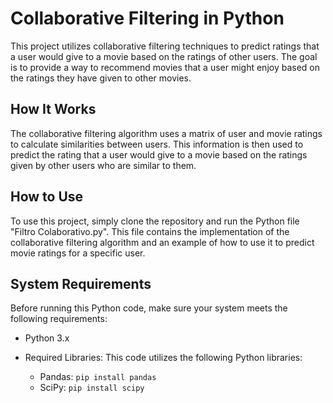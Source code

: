 # Collaborative Filtering in Python

This project utilizes collaborative filtering techniques to predict ratings that a user would give to a movie based on the ratings of other users. The goal is to provide a way to recommend movies that a user might enjoy based on the ratings they have given to other movies.

## How It Works
The collaborative filtering algorithm uses a matrix of user and movie ratings to calculate similarities between users. This information is then used to predict the rating that a user would give to a movie based on the ratings given by other users who are similar to them.

## How to Use
To use this project, simply clone the repository and run the Python file "Filtro Colaborativo.py". This file contains the implementation of the collaborative filtering algorithm and an example of how to use it to predict movie ratings for a specific user.

## System Requirements
Before running this Python code, make sure your system meets the following requirements:

- Python 3.x

- Required Libraries: This code utilizes the following Python libraries:

  - Pandas: `pip install pandas`
  - SciPy: `pip install scipy`
